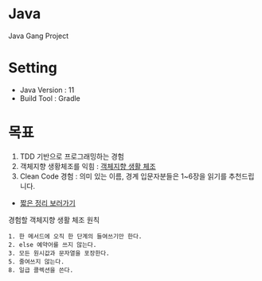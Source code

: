 # Java

Java Gang Project

# Setting

- Java Version : 11
- Build Tool : Gradle

# 목표

1. TDD 기반으로 프로그래밍하는 경험
2. 객체지향 생황체조를 익힘 :
   [객체지향 생활 체조](https://wikibook.co.kr/thoughtworks-anthology/)
3. Clean Code 경험 : 의미 있는 이름, 경계 입문자분들은 1~6장을 읽기를 추천드립니다.
- [짧은 정리 보러가기](https://github.com/maeve-woo/zero-base/blob/main/CleanCode/READMD.md)

경험할 객체지향 생활 체조 원칙

    1. 한 메서드에 오직 한 단계의 들여쓰기만 한다.
    2. else 예약어를 쓰지 않는다.
    3. 모든 원시값과 문자열을 포장한다.
    5. 줄여쓰지 않는다.
    8. 일급 콜렉션을 쓴다.